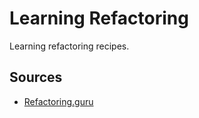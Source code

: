 # Learning Refactoring

Learning refactoring recipes.

## Sources
- [Refactoring.guru](https://refactoring.guru/refactoring)